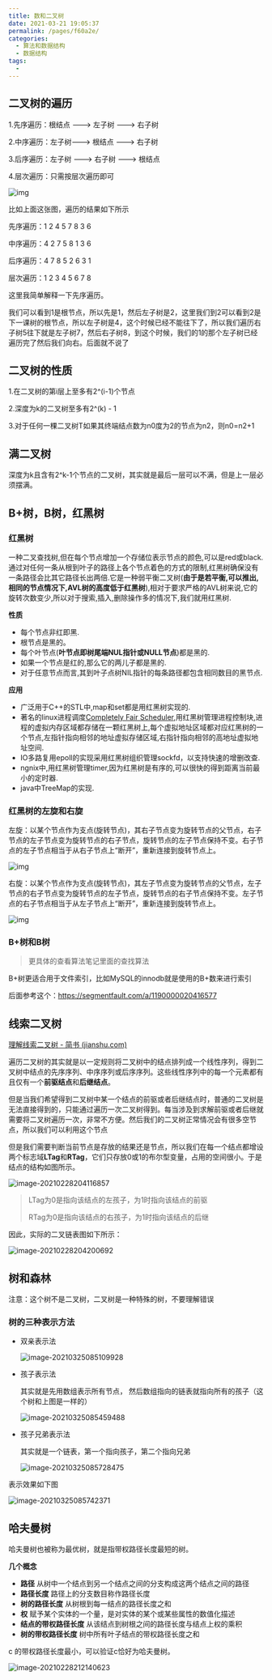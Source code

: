 ```yaml
---
title: 数和二叉树
date: 2021-03-21 19:05:37
permalink: /pages/f60a2e/
categories:
  - 算法和数据结构
  - 数据结构
tags:
  - 
---
```


## 二叉树的遍历

1.先序遍历：根结点 ---> 左子树 ---> 右子树

2.中序遍历：左子树---> 根结点 ---> 右子树

3.后序遍历：左子树 ---> 右子树 ---> 根结点

4.层次遍历：只需按层次遍历即可

![img](https://img.xiaoyou66.com/images/2020/11/23/V4iiT.png)

比如上面这张图，遍历的结果如下所示

先序遍历：1 2 4 5 7 8 3 6

中序遍历：4 2 7 5 8 1 3 6

后序遍历：4 7 8 5 2 6 3 1

层次遍历：1 2 3 4 5 6 7 8

这里我简单解释一下先序遍历。

我们可以看到1是根节点，所以先是1，然后左子树是2，这里我们到2可以看到2是下一课树的根节点，所以左子树是4，这个时候已经不能往下了，所以我们遍历右子树5往下就是左子树7，然后右子树8，到这个时候，我们的1的那个左子树已经遍历完了然后我们向右。后面就不说了

## 二叉树的性质

1.在二叉树的第i层上至多有2^(i-1)个节点

2.深度为k的二叉树至多有2^(k) - 1

3.对于任何一棵二叉树T如果其终端结点数为n0度为2的节点为n2，则n0=n2+1

## 满二叉树

深度为k且含有2^k-1个节点的二叉树，其实就是最后一层可以不满，但是上一层必须摆满。

## B+树，B树，红黑树

### 红黑树

一种二叉查找树,但在每个节点增加一个存储位表示节点的颜色,可以是red或black. 通过对任何一条从根到叶子的路径上各个节点着色的方式的限制,红黑树确保没有一条路径会比其它路径长出两倍.它是一种弱平衡二叉树(**由于是若平衡,可以推出,相同的节点情况下,AVL树的高度低于红黑树**),相对于要求严格的AVL树来说,它的旋转次数变少,所以对于搜索,插入,删除操作多的情况下,我们就用红黑树.

**性质**

- 每个节点非红即黑.
- 根节点是黑的。
- 每个叶节点(**叶节点即树尾端NUL指针或NULL节点**)都是黑的.
- 如果一个节点是红的,那么它的两儿子都是黑的.
- 对于任意节点而言,其到叶子点树NIL指针的每条路径都包含相同数目的黑节点.

**应用**

- 广泛用于C++的STL中,map和set都是用红黑树实现的.
- 著名的linux进程调度[Completely Fair Scheduler](https://en.wikipedia.org/wiki/Completely_Fair_Scheduler),用红黑树管理进程控制块,进程的虚拟内存区域都存储在一颗红黑树上,每个虚拟地址区域都对应红黑树的一个节点,左指针指向相邻的地址虚拟存储区域,右指针指向相邻的高地址虚拟地址空间.
- IO多路复用epoll的实现采用红黑树组织管理sockfd，以支持快速的增删改查.
- ngnix中,用红黑树管理timer,因为红黑树是有序的,可以很快的得到距离当前最小的定时器.
- java中TreeMap的实现.

### 红黑树的左旋和右旋

左旋：以某个节点作为支点(旋转节点)，其右子节点变为旋转节点的父节点，右子节点的左子节点变为旋转节点的右子节点，旋转节点的左子节点保持不变。右子节点的左子节点相当于从右子节点上“断开”，重新连接到旋转节点上。

![img](https://img.xiaoyou66.com/2021/04/23/b805aef9e765b.png)

右旋：以某个节点作为支点(旋转节点)，其左子节点变为旋转节点的父节点，左子节点的右子节点变为旋转节点的左子节点，旋转节点的右子节点保持不变。左子节点的右子节点相当于从左子节点上“断开”，重新连接到旋转节点上。

![img](https://img.xiaoyou66.com/2021/04/23/d52db2d6e2da9.png)

### B+树和B树

> 更具体的查看算法笔记里面的查找算法

B+树更适合用于文件索引，比如MySQL的innodb就是使用的B+数来进行索引

后面参考这个：https://segmentfault.com/a/1190000020416577

## 线索二叉树

[理解线索二叉树 - 简书 (jianshu.com)](https://www.jianshu.com/p/deb1d2f2549a)

遍历二叉树的其实就是以一定规则将二叉树中的结点排列成一个线性序列，得到二叉树中结点的先序序列、中序序列或后序序列。这些线性序列中的每一个元素都有且仅有一个**前驱结点**和**后继结点**。

但是当我们希望得到二叉树中某一个结点的前驱或者后继结点时，普通的二叉树是无法直接得到的，只能通过遍历一次二叉树得到。每当涉及到求解前驱或者后继就需要将二叉树遍历一次，非常不方便。然后我们的二叉树正常情况会有很多空节点，所以我们可以利用这个节点

但是我们需要判断当前节点是存放的结果还是节点，所以我们在每一个结点都增设两个标志域**LTag**和**RTag**，它们只存放0或1的布尔型变量，占用的空间很小。于是结点的结构如图所示。

![image-20210228204116857](https://img.xiaoyou66.com/2021/03/23/a172f19089df8.png)

> LTag为0是指向该结点的左孩子，为1时指向该结点的前驱
>
> RTag为0是指向该结点的右孩子，为1时指向该结点的后继

因此，实际的二叉链表图如下所示：

![image-20210228204200692](https://img.xiaoyou66.com/2021/03/23/215f435e1b1c9.png)

## 树和森林

注意：这个树不是二叉树，二叉树是一种特殊的树，不要理解错误

### 树的三种表示方法

- 双亲表示法

  ![image-20210325085109928](https://img.xiaoyou66.com/2021/03/25/f4b477d8b3810.png)

- 孩子表示法

  其实就是先用数组表示所有节点， 然后数组指向的链表就指向所有的孩子（这个树和上图是一样的）

  ![image-20210325085459488](https://img.xiaoyou66.com/2021/03/25/e47c15b78aa9a.png)

- 孩子兄弟表示法

  其实就是一个链表，第一个指向孩子，第二个指向兄弟

  ![image-20210325085728475](https://img.xiaoyou66.com/2021/03/25/1fa8d235526bc.png)

表示效果如下图

![image-20210325085742371](https://img.xiaoyou66.com/2021/03/25/4babb30a02195.png)

## 哈夫曼树

哈夫曼树也被称为最优树，就是指带权路径长度最短的树。

**几个概念**

- **路径**  从树中一个结点到另一个结点之间的分支构成这两个结点之间的路径
- **路径长度** 路径上的分支数目称作路径长度
- **树的路径长度** 从树根到每一结点的路径长度之和
- **权** 赋予某个实体的一个量，是对实体的某个或某些属性的数值化描述
- **结点的带权路径长度** 从该结点到树根之间的路径长度与结点上权的乘积
-  **树的带权路径长度** 树中所有叶子结点的带权路径长度之和

c 的带权路径长度最小，可以验证c恰好为哈夫曼树。

![image-20210228212140623](https://img.xiaoyou66.com/2021/03/23/51ca6e806acd3.png)

